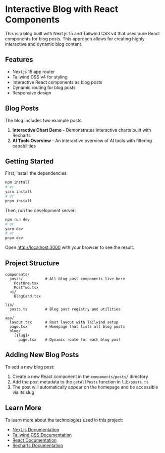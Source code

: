# Interactive Blog with React Components

This is a blog built with Next.js 15 and Tailwind CSS v4 that uses pure React components for blog posts. This approach allows for creating highly interactive and dynamic blog content.

## Features

- Next.js 15 app router
- Tailwind CSS v4 for styling
- Interactive React components as blog posts
- Dynamic routing for blog posts
- Responsive design

## Blog Posts

The blog includes two example posts:

1. **Interactive Chart Demo** - Demonstrates interactive charts built with Recharts
2. **AI Tools Overview** - An interactive overview of AI tools with filtering capabilities

## Getting Started

First, install the dependencies:

```bash
npm install
# or
yarn install
# or
pnpm install
```

Then, run the development server:

```bash
npm run dev
# or
yarn dev
# or
pnpm dev
```

Open [http://localhost:3000](http://localhost:3000) with your browser to see the result.

## Project Structure

```
components/
  posts/          # All blog post components live here
    PostOne.tsx
    PostTwo.tsx
  ui/
    BlogCard.tsx

lib/
  posts.ts        # Blog post registry and utilities

app/
  layout.tsx      # Root layout with Tailwind setup
  page.tsx        # Homepage that lists all blog posts
  blog/
    [slug]/
      page.tsx    # Dynamic route for each blog post
```

## Adding New Blog Posts

To add a new blog post:

1. Create a new React component in the `components/posts/` directory
2. Add the post metadata to the `getAllPosts` function in `lib/posts.ts`
3. The post will automatically appear on the homepage and be accessible via its slug

## Learn More

To learn more about the technologies used in this project:

- [Next.js Documentation](https://nextjs.org/docs)
- [Tailwind CSS Documentation](https://tailwindcss.com/docs)
- [React Documentation](https://reactjs.org/docs)
- [Recharts Documentation](https://recharts.org/en-US/)
